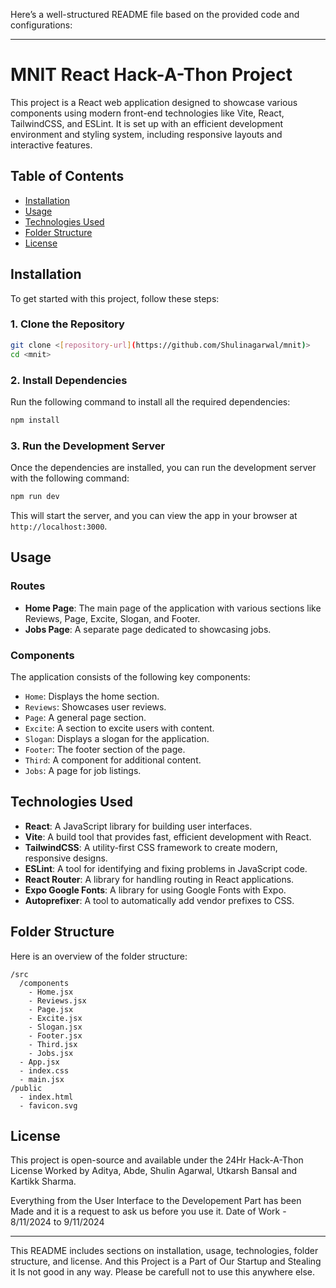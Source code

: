 Here’s a well-structured README file based on the provided code and configurations:

---

# MNIT React Hack-A-Thon Project

This project is a React web application designed to showcase various components using modern front-end technologies like Vite, React, TailwindCSS, and ESLint. It is set up with an efficient development environment and styling system, including responsive layouts and interactive features.

## Table of Contents

- [Installation](#installation)
- [Usage](#usage)
- [Technologies Used](#technologies-used)
- [Folder Structure](#folder-structure)
- [License](#license)

## Installation

To get started with this project, follow these steps:

### 1. Clone the Repository

```bash
git clone <[repository-url](https://github.com/Shulinagarwal/mnit)>
cd <mnit>
```

### 2. Install Dependencies

Run the following command to install all the required dependencies:

```bash
npm install
```

### 3. Run the Development Server

Once the dependencies are installed, you can run the development server with the following command:

```bash
npm run dev
```

This will start the server, and you can view the app in your browser at `http://localhost:3000`.

## Usage

### Routes

- **Home Page**: The main page of the application with various sections like Reviews, Page, Excite, Slogan, and Footer.
- **Jobs Page**: A separate page dedicated to showcasing jobs.

### Components

The application consists of the following key components:

- `Home`: Displays the home section.
- `Reviews`: Showcases user reviews.
- `Page`: A general page section.
- `Excite`: A section to excite users with content.
- `Slogan`: Displays a slogan for the application.
- `Footer`: The footer section of the page.
- `Third`: A component for additional content.
- `Jobs`: A page for job listings.

## Technologies Used

- **React**: A JavaScript library for building user interfaces.
- **Vite**: A build tool that provides fast, efficient development with React.
- **TailwindCSS**: A utility-first CSS framework to create modern, responsive designs.
- **ESLint**: A tool for identifying and fixing problems in JavaScript code.
- **React Router**: A library for handling routing in React applications.
- **Expo Google Fonts**: A library for using Google Fonts with Expo.
- **Autoprefixer**: A tool to automatically add vendor prefixes to CSS.

## Folder Structure

Here is an overview of the folder structure:

```
/src
  /components
    - Home.jsx
    - Reviews.jsx
    - Page.jsx
    - Excite.jsx
    - Slogan.jsx
    - Footer.jsx
    - Third.jsx
    - Jobs.jsx
  - App.jsx
  - index.css
  - main.jsx
/public
  - index.html
  - favicon.svg
```

## License

This project is open-source and available under the 24Hr Hack-A-Thon License Worked by Aditya, Abde, Shulin Agarwal, Utkarsh Bansal and Kartikk Sharma.

Everything from the User Interface to the Developement Part has been Made and it is a request to ask us before you use it.
Date of Work - 8/11/2024 to 9/11/2024

---

This README includes sections on installation, usage, technologies, folder structure, and license. And this Project is a Part of Our Startup and Stealing it Is not good in any way.
Please be carefull not to use this anywhere else.
